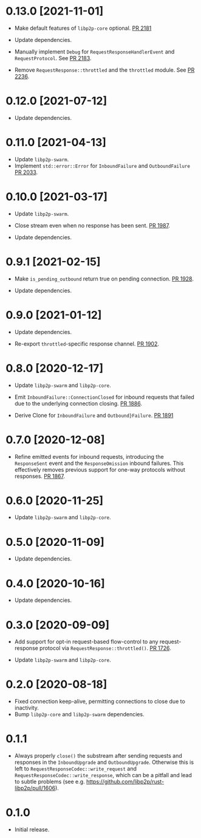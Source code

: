 # 0.13.0 [2021-11-01]

- Make default features of `libp2p-core` optional.
  [PR 2181](https://github.com/libp2p/rust-libp2p/pull/2181)

- Update dependencies.

- Manually implement `Debug` for `RequestResponseHandlerEvent` and
  `RequestProtocol`. See [PR 2183].

- Remove `RequestResponse::throttled` and the `throttled` module.
  See [PR 2236].

[PR 2183]: https://github.com/libp2p/rust-libp2p/pull/2183
[PR 2236]: https://github.com/libp2p/rust-libp2p/pull/2236

# 0.12.0 [2021-07-12]

- Update dependencies.

# 0.11.0 [2021-04-13]

- Update `libp2p-swarm`.
- Implement `std::error::Error` for `InboundFailure` and `OutboundFailure` [PR
  2033](https://github.com/libp2p/rust-libp2p/pull/2033).

# 0.10.0 [2021-03-17]

- Update `libp2p-swarm`.

- Close stream even when no response has been sent.
  [PR 1987](https://github.com/libp2p/rust-libp2p/pull/1987).

- Update dependencies.

# 0.9.1 [2021-02-15]

- Make `is_pending_outbound` return true on pending connection.
  [PR 1928](https://github.com/libp2p/rust-libp2p/pull/1928).

- Update dependencies.

# 0.9.0 [2021-01-12]

- Update dependencies.

- Re-export `throttled`-specific response channel. [PR
  1902](https://github.com/libp2p/rust-libp2p/pull/1902).

# 0.8.0 [2020-12-17]

- Update `libp2p-swarm` and `libp2p-core`.

- Emit `InboundFailure::ConnectionClosed` for inbound requests that failed due
  to the underlying connection closing.
  [PR 1886](https://github.com/libp2p/rust-libp2p/pull/1886).

- Derive Clone for `InboundFailure` and `Outbound}Failure`.
  [PR 1891](https://github.com/libp2p/rust-libp2p/pull/1891)

# 0.7.0 [2020-12-08]

- Refine emitted events for inbound requests, introducing
  the `ResponseSent` event and the `ResponseOmission`
  inbound failures. This effectively removes previous
  support for one-way protocols without responses.
  [PR 1867](https://github.com/libp2p/rust-libp2p/pull/1867).

# 0.6.0 [2020-11-25]

- Update `libp2p-swarm` and `libp2p-core`.

# 0.5.0 [2020-11-09]

- Update dependencies.

# 0.4.0 [2020-10-16]

- Update dependencies.

# 0.3.0 [2020-09-09]

- Add support for opt-in request-based flow-control to any
  request-response protocol via `RequestResponse::throttled()`.
  [PR 1726](https://github.com/libp2p/rust-libp2p/pull/1726).

- Update `libp2p-swarm` and `libp2p-core`.

# 0.2.0 [2020-08-18]

- Fixed connection keep-alive, permitting connections to close due
  to inactivity.
- Bump `libp2p-core` and `libp2p-swarm` dependencies.

# 0.1.1

- Always properly `close()` the substream after sending requests and
responses in the `InboundUpgrade` and `OutboundUpgrade`. Otherwise this is
left to `RequestResponseCodec::write_request` and `RequestResponseCodec::write_response`,
which can be a pitfall and lead to subtle problems (see e.g.
https://github.com/libp2p/rust-libp2p/pull/1606).

# 0.1.0

- Initial release.

